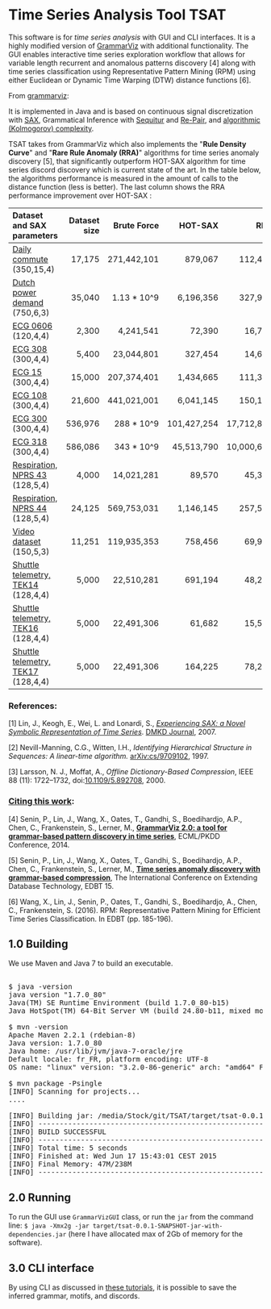 Time Series Analysis Tool TSAT
==========
This software is for *time series analysis* with GUI and CLI interfaces.  It is a highly modified version of [GrammarViz](https://github.com/GrammarViz2/grammarviz2_src) with additional functionality.  The GUI enables interactive time series exploration workflow that allows for variable length recurrent and anomalous patterns discovery [4] along with time series classification using Representative Pattern Mining (RPM) using either Euclidean or Dynamic Time Warping (DTW) distance functions [6].

From [grammarviz](https://github.com/GrammarViz2/grammarviz2_src):

It is implemented in Java and is based on continuous signal discretization with [SAX](https://github.com/jMotif/SAX), Grammatical Inference with [Sequitur](https://github.com/jMotif/GI) and [Re-Pair](https://github.com/jMotif/GI), and [algorithmic (Kolmogorov) complexity](https://en.wikipedia.org/wiki/Kolmogorov_complexity). 

TSAT takes from GrammarViz which also implements the "**Rule Density Curve**" and "**Rare Rule Anomaly (RRA)**" algorithms for time series anomaly discovery [5], that significantly outperform HOT-SAX algorithm for time series discord discovery  which is current state of the art. In the table below, the algorithms performance is measured in the amount of calls to the distance function (less is better). The last column shows the RRA performance improvement over HOT-SAX :

| Dataset and SAX parameters         | Dataset size    | Brute Force          | HOT-SAX     | RRA        | Reduction |
|:-----------------------------------|--------:|---------------------:|------------:|-----------:|------:|
| [Daily commute](https://raw.githubusercontent.com/GrammarViz2/grammarviz2_src/master/data/anomaly_pruned_hilbert_curve_4Sequitur.csv) (350,15,4)           | 17,175  | 271,442,101          | 879,067     | 112,405    | 87.2% |
| [Dutch power demand](https://raw.githubusercontent.com/GrammarViz2/grammarviz2_src/master/data/dutch_power_demand.txt) (750,6,3)       | 35,040  | 1.13 * 10^9          | 6,196,356   | 327,950    | 95.7% |
| [ECG 0606](https://raw.githubusercontent.com/GrammarViz2/grammarviz2_src/master/data/ecg0606_1.csv) (120,4,4)                 | 2,300   | 4,241,541            | 72,390      | 16,717     | 76.9% |
| [ECG 308](https://raw.githubusercontent.com/GrammarViz2/grammarviz2_src/master/data/stdb_308_0.txt) (300,4,4)                  | 5,400   | 23,044,801           | 327,454     | 14,655     | 95.5% |
| [ECG 15](https://raw.githubusercontent.com/GrammarViz2/grammarviz2_src/master/data/chfdbchf15_1.csv) (300,4,4)                   | 15,000  | 207,374,401          | 1,434,665   | 111,348    | 92.2% |
| [ECG 108](https://raw.githubusercontent.com/GrammarViz2/grammarviz2_src/master/data/mitdbx_mitdbx_108_1.txt) (300,4,4)                  | 21,600  | 441,021,001          | 6,041,145   | 150,184    | 97.5% |
| [ECG 300](https://raw.githubusercontent.com/GrammarViz2/grammarviz2_src/master/data/300_signal1.txt) (300,4,4)                  | 536,976 | 288 * 10^9           | 101,427,254 | 17,712,845 | 82.6% |
| [ECG 318](https://raw.githubusercontent.com/GrammarViz2/grammarviz2_src/master/data/318_signal1.txt) (300,4,4)                  | 586,086 | 343 * 10^9           | 45,513,790  | 10,000,632 | 78.0% |
| [Respiration, NPRS 43](https://raw.githubusercontent.com/GrammarViz2/grammarviz2_src/master/data/nprs43.txt) (128,5,4)     | 4,000   | 14,021,281           | 89,570      | 45,352     | 49.3% |
| [Respiration, NPRS 44](https://raw.githubusercontent.com/GrammarViz2/grammarviz2_src/master/data/nprs44.txt) (128,5,4)     | 24,125  | 569,753,031          | 1,146,145   | 257,529    | 77.5% |
| [Video dataset](https://raw.githubusercontent.com/GrammarViz2/grammarviz2_src/master/data/ann_gun_CentroidA1.csv) (150,5,3)      | 11,251  | 119,935,353          | 758,456     | 69,910     | 90.8% |
| [Shuttle telemetry, TEK14](https://raw.githubusercontent.com/GrammarViz2/grammarviz2_src/master/data/TEK14.txt) (128,4,4) | 5,000   | 22,510,281           | 691,194     | 48,226     | 93.0% |
| [Shuttle telemetry, TEK16](https://raw.githubusercontent.com/GrammarViz2/grammarviz2_src/master/data/TEK16.txt) (128,4,4) | 5,000   | 22,491,306           | 61,682      | 15,573     | 74.8% |
| [Shuttle telemetry, TEK17](https://raw.githubusercontent.com/GrammarViz2/grammarviz2_src/master/data/TEK17.txt) (128,4,4) | 5,000   | 22,491,306           | 164,225     | 78,211     | 52.4% |


### References:

[1] Lin, J., Keogh, E., Wei, L. and Lonardi, S., [*Experiencing SAX: a Novel Symbolic Representation of Time Series*](http://cs.edu.gmu.edu/~jessica/SAX_DAMI_preprint.pdf). [DMKD Journal](http://link.springer.com/article/10.1007%2Fs10618-007-0064-z), 2007.

[2] Nevill-Manning, C.G., Witten, I.H., *Identifying Hierarchical Structure in Sequences: A linear-time algorithm.* [arXiv:cs/9709102](http://arxiv.org/abs/cs/9709102), 1997.

[3] Larsson, N. J., Moffat, A., *Offline Dictionary-Based Compression*, IEEE 88 (11): 1722–1732, doi:[10.1109/5.892708](http://ieeexplore.ieee.org/xpl/articleDetails.jsp?arnumber=892708), 2000.

### [Citing this work](https://raw.githubusercontent.com/GrammarViz2/grammarviz2_src/master/citation.bib):

[4] Senin, P., Lin, J., Wang, X., Oates, T., Gandhi, S., Boedihardjo, A.P., Chen, C., Frankenstein, S., Lerner, M.,  [**GrammarViz 2.0: a tool for grammar-based pattern discovery in time series**](http://www2.hawaii.edu/~senin/assets/papers/grammarviz2.pdf), ECML/PKDD Conference, 2014.

[5] Senin, P., Lin, J., Wang, X., Oates, T., Gandhi, S., Boedihardjo, A.P., Chen, C., Frankenstein, S., Lerner, M.,  [**Time series anomaly discovery with grammar-based compression**](https://csdl-techreports.googlecode.com/svn/trunk/techreports/2014/14-05/14-05.pdf), The International Conference on Extending Database Technology, EDBT 15.

[6] Wang, X., Lin, J., Senin, P., Oates, T., Gandhi, S., Boedihardjo, A., Chen, C., Frankenstein, S. (2016). RPM: Representative Pattern Mining for Efficient Time Series Classification. In EDBT (pp. 185-196).

1.0 Building
------------

We use Maven and Java 7 to build an executable.

<pre>

$ java -version
java version "1.7.0_80"
Java(TM) SE Runtime Environment (build 1.7.0_80-b15)
Java HotSpot(TM) 64-Bit Server VM (build 24.80-b11, mixed mode)

$ mvn -version
Apache Maven 2.2.1 (rdebian-8)
Java version: 1.7.0_80
Java home: /usr/lib/jvm/java-7-oracle/jre
Default locale: fr_FR, platform encoding: UTF-8
OS name: "linux" version: "3.2.0-86-generic" arch: "amd64" Family: "unix"

$ mvn package -Psingle
[INFO] Scanning for projects...
....

[INFO] Building jar: /media/Stock/git/TSAT/target/tsat-0.0.1-SNAPSHOT-jar-with-dependencies.jar
[INFO] ------------------------------------------------------------------------
[INFO] BUILD SUCCESSFUL
[INFO] ------------------------------------------------------------------------
[INFO] Total time: 5 seconds
[INFO] Finished at: Wed Jun 17 15:43:01 CEST 2015
[INFO] Final Memory: 47M/238M
[INFO] ------------------------------------------------------------------------
</pre>

2.0 Running
------------
To run the GUI use `GrammarVizGUI` class, or run the `jar` from the command line: `$ java -Xmx2g -jar target/tsat-0.0.1-SNAPSHOT-jar-with-dependencies.jar` (here I have allocated max of 2Gb of memory for the software).

3.0 CLI interface
------------
By using CLI as discussed in [these tutorials](http://grammarviz2.github.io/grammarviz2_site/experiences/), it is possible to save the inferred grammar, motifs, and discords.
